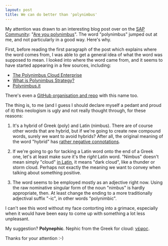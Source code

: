 ```yaml
---
layout: post
title: We can do better than 'polynimbus'
---
```


My attention was drawn to an interesting blog post over on the [SAP Community](https://community.sap.com): "[Are you polynimbus](https://blogs.sap.com/2019/07/29/are-you-polynimbus/)". The word "polynimbus" jumped out at me, and not particularly in a good way. Here's why.

First, before reading the first paragraph of the post which explains where the word comes from, I was able to get a general idea of what the word was supposed to mean. I looked into where the word came from, and it seems to have started appearing in a few sources, including:

- [The Polynimbus Cloud Enterprise](https://buildazure.com/the-polynimbus-cloud-enterprise)
- [What is Polynimbus Strategy?](http://www.mplsvpn.info/2019/02/what-is-polynimbus-strategy.html)
- [Polynimbus.it](https://polynimbus.it/)

There's even a [GitHub organisation and repo](https://github.com/polynimbus/polynimbus) with this name too.

The thing is, to me (and I guess I should declare myself a pedant and proud of it) this neologism is ugly and not really thought through, for these reasons:

1. It's a hybrid of Greek (poly) and Latin (nimbus). There are of course other words that are hybrid, but if we're going to create new compound words, surely we want to avoid hybrids? After all, the original meaning of the word "hybrid" has [rather negative connotations](https://en.wiktionary.org/wiki/%E1%BD%95%CE%B2%CF%81%CE%B9%CF%82).

1. If we're going to go for tacking a Latin word onto the end of a Greek one, let's at least make sure it's the *right* Latin word. "Nimbus" doesn't mean simply "cloud" [in Latin](https://en.wiktionary.org/wiki/nimbus#Latin), it means "dark cloud", like a thunder or storm cloud. Perhaps not exactly the meaning we want to convey when talking about something positive.

1. The word seems to be employed mostly as an adjective right now. Using the raw nominative singular form of the noun "nimbus" is hardly appropriate, then. At least change the ending to a more traditionally adjectival suffix "-ic", in other words "polynimbic".

I can't see this word without my face contorting into a grimace, especially when it would have been easy to come up with something a lot less unpleasant.

My suggestion? **Polynephic**. Nephic from the Greek for cloud: [νέφος](https://en.wiktionary.org/wiki/%CE%BD%CE%AD%CF%86%CE%BF%CF%82).

Thanks for your attention :-)

